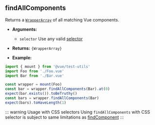 ## findAllComponents

Returns a [`WrapperArray`](../wrapper-array/) of all matching Vue components.

- **Arguments:**

  - `selector` Use any valid [selector](../selectors.md)

- **Returns:** `{WrapperArray}`

- **Example:**

```js
import { mount } from '@vue/test-utils'
import Foo from './Foo.vue'
import Bar from './Bar.vue'

const wrapper = mount(Foo)
const bar = wrapper.findAllComponents(Bar).at(0)
expect(bar.exists()).toBeTruthy()
const bars = wrapper.findAllComponents(Bar)
expect(bars).toHaveLength(1)
```

::: warning Usage with CSS selectors
Using `findAllComponents` with CSS selector is subject to same limitations as [findComponent](api/wrapper/findComponent.md)
:::
